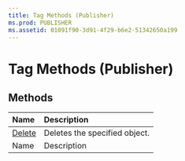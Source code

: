 ```yaml
---
title: Tag Methods (Publisher)
ms.prod: PUBLISHER
ms.assetid: 01091f90-3d91-4f29-b6e2-51342650a199
---
```



# Tag Methods (Publisher)

## Methods



|**Name**|**Description**|
|:-----|:-----|
| [Delete](tag-delete-method-publisher.md)|Deletes the specified object.|
|Name|Description|

